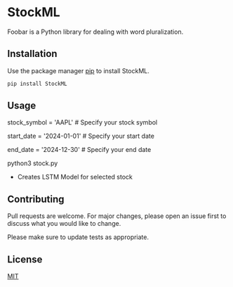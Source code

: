 # StockML

Foobar is a Python library for dealing with word pluralization.

## Installation

Use the package manager [pip](url) to install StockML.

```bash
pip install StockML
```

## Usage

stock_symbol = 'AAPL'  # Specify your stock symbol

start_date = '2024-01-01' # Specify your start date

end_date = '2024-12-30' # Specify your end date

python3 stock.py
  - Creates LSTM Model for selected stock

## Contributing

Pull requests are welcome. For major changes, please open an issue first
to discuss what you would like to change.

Please make sure to update tests as appropriate.

## License

[MIT](https://choosealicense.com/licenses/mit/)
